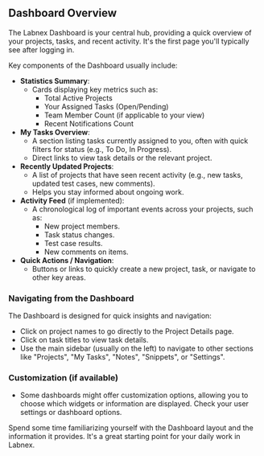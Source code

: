 ## Dashboard Overview

The Labnex Dashboard is your central hub, providing a quick overview of your projects, tasks, and recent activity. It's the first page you'll typically see after logging in.

Key components of the Dashboard usually include:

*   **Statistics Summary**:
    *   Cards displaying key metrics such as:
        *   Total Active Projects
        *   Your Assigned Tasks (Open/Pending)
        *   Team Member Count (if applicable to your view)
        *   Recent Notifications Count
*   **My Tasks Overview**:
    *   A section listing tasks currently assigned to you, often with quick filters for status (e.g., To Do, In Progress).
    *   Direct links to view task details or the relevant project.
*   **Recently Updated Projects**:
    *   A list of projects that have seen recent activity (e.g., new tasks, updated test cases, new comments).
    *   Helps you stay informed about ongoing work.
*   **Activity Feed** (if implemented):
    *   A chronological log of important events across your projects, such as:
        *   New project members.
        *   Task status changes.
        *   Test case results.
        *   New comments on items.
*   **Quick Actions / Navigation**:
    *   Buttons or links to quickly create a new project, task, or navigate to other key areas.

### Navigating from the Dashboard

The Dashboard is designed for quick insights and navigation:

*   Click on project names to go directly to the Project Details page.
*   Click on task titles to view task details.
*   Use the main sidebar (usually on the left) to navigate to other sections like "Projects", "My Tasks", "Notes", "Snippets", or "Settings".

### Customization (if available)

*   Some dashboards might offer customization options, allowing you to choose which widgets or information are displayed. Check your user settings or dashboard options.

Spend some time familiarizing yourself with the Dashboard layout and the information it provides. It's a great starting point for your daily work in Labnex. 